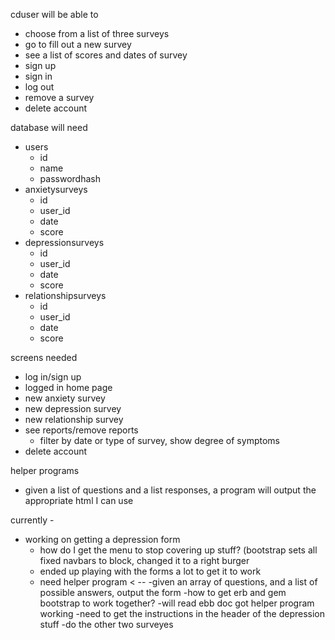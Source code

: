 cduser will be able to
  - choose from a list of three surveys
  - go to fill out a new survey
  - see a list of scores and dates of survey
  - sign up
  - sign in
  - log out
  - remove a survey
  - delete account
  
database will need
  - users
    - id
    - name
    - passwordhash
  - anxietysurveys
    - id
    - user_id
    - date
    - score
  - depressionsurveys
    - id
    - user_id
    - date
    - score
  - relationshipsurveys
    - id
    - user_id
    - date
    - score

screens needed
- log in/sign up
- logged in home page
- new anxiety survey
- new depression survey
- new relationship survey
- see reports/remove reports
  - filter by date or type of survey, show degree of symptoms
- delete account

helper programs
- given a list of questions and a list responses, a program will output the appropriate html I can use

currently - 
- working on getting a depression form
  - how do I get the menu to stop covering up stuff? (bootstrap sets all fixed navbars to block, changed it to a right burger 
  - ended up playing with the forms a lot to get it to work
  - need helper program < --
      -given an array of questions, and a list of possible answers, output the form
        -how to get erb and gem bootstrap to work together?
        -will read ebb doc
   got helper program working
   -need to get the instructions in the header of the depression stuff
   -do the other two surveyes